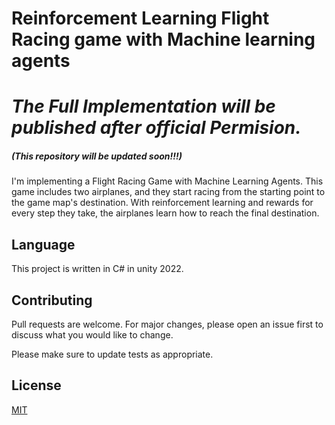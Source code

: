 # Reinforcement Learning Flight Racing game with Machine learning agents
# *The Full Implementation will be published after official Permision.*
##### (This repository will be updated soon!!!)

 I'm implementing a Flight Racing Game with Machine Learning Agents. This game includes two airplanes, and they start racing from the starting point to the game map's destination. With reinforcement learning and rewards for every step they take, the airplanes learn how to reach the final destination.

## Language 
This project is written in C# in unity 2022.

## Contributing
Pull requests are welcome. For major changes, please open an issue first to discuss what you would like to change.

Please make sure to update tests as appropriate.

## License
[MIT](https://choosealicense.com/licenses/mit/)

